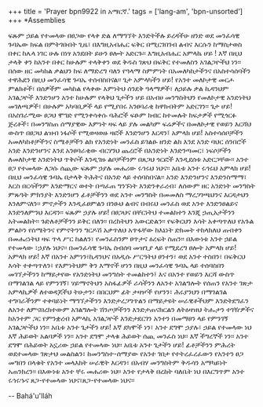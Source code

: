 +++
title = 'Prayer bpn9922 in አማርኛ.'
tags = ['lang-am', 'bpn-unsorted']
+++
*Assemblies

ፍጹም ኃይል የተመላው በፀጋው የላቀ ድል ለማግኘት እንድትችሉ ይረዳችሁ ዘንድ  ወደ መንፈሳዊ ጉባኤው ክፍል በምትገቡበት ጊዜ፣ በእግዚአብሔር ፍቅር በሚርገበገብ ልብና እርሱን ከማስታወስ በቀር ከሌላ ነገር ሁሉ በነፃ አንደበት ይሁን ፀሎት አድርጉ፡፡
	እግዚአብሔር አምላኬ ሆይ ! እኛ በዚህ ታላቅ ቀን ከአንተ በቀር ከሁሉም ተላቅቀን ወደ  ቅዱስ ገጽህ በፍቅር የተመለስን አገልጋዮችህ ነን፡፡ በሰው ዘር መካከል ቃልህን ከፍ ለማድረግ ባለን የዓላማ ስምምነት በአመለካከታችንና  በአስተሳሰባችን ተዋሕደን በዚህ መንፈሳዊ ጉባኤ ተሰብስበናል፡፡ ጌታ አምላካችን ሆይ! የአንተ መለኮታዊ መርሖ ምልክቶች፣ በሰዎችም መካከል የላቀው እምነትህ ሰንደቅ ዓላማዎች፣ ለኃይሉ ቃል ኪዳንህም አገልጋዮች እንድንሆን አንተ ከሁሉም የላቅህ ጌታችን ሆይ በአብሀ መንግስትህን የመለኮታዊ አንድነትህ መገለጫዎች፣ በሁሉም አካባቢዎች ላይ የሚያበሩ አንፀባራቂ ከዋክብትም አድርገን፡፡ ጌታ ሆይ! በአስገራሚው ፀጋህ ሞገድ የሚንቀሳቀሱ ባሕሮች ፍፁም ክብር ከተመሉት ከፍታዎች የሚጎርፉ  ጅረቶች፣ በመንግስጠ ሰማያዊው እምነት ዛፍ ላይ ያሉ መልካም ፍሬዎችና በመለኮታዊ የወይን እርሻህ ውስጥ በፀጋህ ልዝብ ነፋሶች የሚወዛወዙ ዛፎች እንድንሆን እርዳን፤ አምላክ ሆይ! አስተሳሰቦቻችን አመለካከቶቻችንና ስሜቶቻችን ልክ የአንድነት መንፈስ ይገልፁ ዘንድ ልክ እንደ አንድ ባህር ሰንበሮች አንድ እንድንሆንና እንደ አንፀባራቂው  ብርሃንህ ጨረሮች በአንድነት እንድንጣመር፣  ነፍሶቻችን ለመለኮታዊ   አንድነትህ ጥቅሶች እንዲገዙ ልቦቻችንም በጸጋህ ጎርፎች እንዲደሰቱ አድርጋቸው፡፡ አንተ ፀጋ  የተመላው ለጋሱ ሰጪው ፍጹም ኃያሉ መሐሪው ሩኅሩህ ነህና፡፡
	አቤቱ አንተ ሩኅሩህ አምላክ ሆይ! በዚህ መንፈሳዊ ጉባኤ በታላቅ ትሕትና በአንድ ላይ ተሰባስበናል፡፡  አንድ እንድንሆንና እንድንስማማ፣ እርስ በርሳችንም እንድማርና ወተት በጣፈጠ ግንኙነት እንድንቀራረብ፣ ለሰውም ዘር አንድነት መንግስት ምጹዓት ምክንያት እንድንሆን ፊቶቻችንን ወደ አንተ መንግስት በመመለስ ማረጋገጫህንና እርዳታህን እንለምናለን፡፡ ምኖታችን እንዲፈፀምልን በንፁህ ልብና በብሩህ መንፈስ ወደ አንተ እንድንፀልይና እንድንለምንህ እርዳን፡፡
	ፍጹም ኃያሉ ሆይ! በፀጋህና በቸርነትህ ተመልክተን እንጂ ኃጢአታችንን አትመልከት፡፡ ጉድለቶቻችንን ይቅር በለን፡፡ በረከትህን አውርድልን፡፡ የፍቅርህን እሳት አቀጣጥለህ የአጉል ምልኮን የስሜትንና የምኖትንን ግርዶሽ አቃጥለህ አጥፋቸው ከእኔነት ድክመት ተከላክለህ ጠብቀን በመሐሪነትህ ዛፍ ጥላ ሥር ከልለን፣ የመንፈስንም ፀጥታና ዕረፍት ስጠን፡፡
	በእውነቱ አንተ ኃይል የተመላው ፣ኃያሉ ነህና፡፡
በመንፈሳዊ ጉባኤ ስብሰባ መዝጊያ ላይ የሚደረግ ፀሎት
	አምላክ ሆይ! አምላክ ሆይ! እኛ በአንተ አምነን፣ኪዳንህና በአዲሱ ሥርዓትህ ፀንተን፣ ወደ አንተ ተስበን፣ በፍቅርህ እሳት ተቀጣጥለን፣ የእምነትህም ቅን እማኖች ሆነን በዚህ መንፈሳዊ ጉባኤ ላይ ተሰባስበን መገኘታችንን ከማይታየው የአንድነትህ መንግስት ተመልከተን፤ እና በአንተ የወይን እርሻ ውስጥ በማገልገል ላይ የምንገኝ፣ ሃይማኖትህን አስፋፊዎች ራሳችንን ለአንተ አገልግሎት የሰጠን የአንተ ገጽታ አምላኪዎች ለተወዳጆችህ ትሁታን፣ በበርህም ፊት ታዛዦች የሆንን፣ ሕሩያንህን በማገልገል ተግባራችንም ተቀባይነት ማግኘታችንን እንድታረጋግጥልን  በማይታዩት ሠራዊቶችህም እንድትደግፈን ለአንተ ለምናበረክተውም አገልግሎት ሽንጦቻችንን እንድታጠናክርልን ለትዕዛዝህ ትሑታን  ተገዥዎችና ከአንተም ጋር የምንቋረብ አምላኪ አገልጋዮች እንድታደርገን አንተን በመማፀን ላይ የምንገኝ አገልጋዮችህ ነን፡፡
	አቤቱ አንተ ጌታችን ሆይ! እኛ ደካሞች ነን፣ አንተ ደግሞ ኃያሉ፣ ኃይል የተመላው ነህ እኛ ሕይወት አልባዎች ነን፡፡ አንተ ደግሞ ታላቁ ሕይወት ሰጪ መንፈስ ነህ፡፡ እኛ ችግረኞች ነን፡፡ አንተ ደግሞ በሕይወት አኗሪው ኃይል የተመላው ነህ፡፡
 አቤቱ አንተ ጌታችን ሆይ! ፊቶቻችንን ምሕረት ወደተመላው ገጽታህ መልስልን፣ ከመንግስተ-ሰማያው የአንተ ገበታ የተትረፈረፈውን የአንተን ፀጋ መግበን በላቁት የአንተ መላእክት ሠራዊት እርዳን፣ በአብሃ መንግስትም ቅዱሳን አማካይነት አጠንክረን፡፡
	በእውነቱ አንተ ቸሩ መሐሪው ነህ፡፡ አንተ የታላቅ በረከት ባለቤት ነህ በእርግጥም አንተ ሩኅሩኁና ጸጋ-የተመላው ነህና፣ጸጋ-የተመላው ነህና፡፡

-- Bahá'u'lláh
